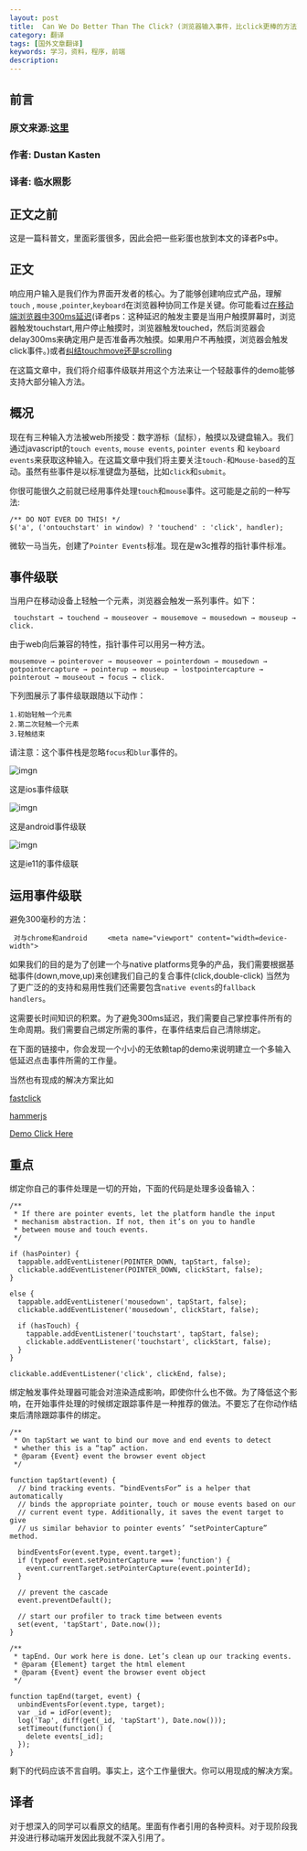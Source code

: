 ```yaml
---
layout: post
title:  Can We Do Better Than The Click? (浏览器输入事件，比click更棒的方法）
category: 翻译
tags: [国外文章翻译]
keywords: 学习，资料，程序，前端
description: 
---
```


## 前言

### 原文来源:[这里](http://www.smashingmagazine.com/2015/03/better-browser-input-events/)

### 作者:  Dustan Kasten


### 译者: 临水照影


## 正文之前

这是一篇科普文，里面彩蛋很多，因此会把一些彩蛋也放到本文的译者Ps中。

## 正文

响应用户输入是我们作为界面开发者的核心。为了能够创建响应式产品，理解`touch` , `mouse` ,`pointer`,`keyboard`在浏览器种协同工作是关键。你可能看过[在移动端浏览器中300ms延迟](http://blog.ionic.io/hybrid-apps-and-the-curse-of-the-300ms-delay/)(译者ps：这种延迟的触发主要是当用户触摸屏幕时，浏览器触发touchstart,用户停止触摸时，浏览器触发touched，然后浏览器会delay300ms来确定用户是否准备再次触摸。如果用户不再触摸，浏览器会触发click事件。)或者[纠结touchmove还是scrolling](https://docs.google.com/document/d/12k_LL_Ot9GjF8zGWP9eI_3IMbSizD72susba0frg44Y/edit#)

在这篇文章中，我们将介绍事件级联并用这个方法来让一个轻敲事件的demo能够支持大部分输入方法。

## 概况

现在有三种输入方法被web所接受：数字游标（鼠标），触摸以及键盘输入。我们通过javascript的`touch events`, `mouse events`, `pointer events` 和 `keyboard events`来获取这种输入。在这篇文章中我们将主要关注`touch-`和`Mouse-based`的互动。虽然有些事件是以标准键盘为基础，比如`click`和`submit`。

你很可能很久之前就已经用事件处理`touch`和`mouse`事件。这可能是之前的一种写法:
    
    /** DO NOT EVER DO THIS! */
    $('a', ('ontouchstart' in window) ? 'touchend' : 'click', handler);


微软一马当先，创建了`Pointer Events`标准。现在是w3c推荐的指针事件标准。

## 事件级联

当用户在移动设备上轻触一个元素，浏览器会触发一系列事件。如下：
   
     touchstart → touchend → mouseover → mousemove → mousedown → mouseup → click.

由于web向后兼容的特性，指针事件可以用另一种方法。
    
    mousemove → pointerover → mouseover → pointerdown → mousedown → gotpointercapture → pointerup → mouseup → lostpointercapture → pointerout → mouseout → focus → click.
    

下列图展示了事件级联跟随以下动作：
    
    1.初始轻触一个元素
    2.第二次轻触一个元素
    3.轻触结束

请注意：这个事件栈是忽略`focus`和`blur`事件的。

![imgn](http://7s1say.com1.z0.glb.clouddn.com//01-ios-opt-small.png)

这是ios事件级联

![imgn](http://7s1say.com1.z0.glb.clouddn.com//02-android-opt-small.png)

这是android事件级联

![imgn](http://7s1say.com1.z0.glb.clouddn.com//03-pointer-opt-small.png)

这是ie11的事件级联

## 运用事件级联

避免300毫秒的方法：
   
     对与chrome和android     <meta name="viewport" content="width=device-width">

如果我们的目的是为了创建一个与native platforms竞争的产品，我们需要根据基础事件(down,move,up)来创建我们自己的复合事件(click,double-click) 当然为了更广泛的的支持和易用性我们还需要包含`native events`的`fallback handlers`。

这需要长时间知识的积累。为了避免300ms延迟，我们需要自己掌控事件所有的生命周期。我们需要自己绑定所需的事件，在事件结束后自己清除绑定。

在下面的链接中，你会发现一个小小的无依赖tap的demo来说明建立一个多输入低延迟点击事件所需的工作量。

当然也有现成的解决方案比如

[fastclick](https://github.com/linshuizhaoying/fastclick)

[hammerjs](http://hammerjs.github.io/)

[Demo Click Here](http://jsfiddle.net/linshuizhaoying/qy9fz10o/)


## 重点

绑定你自己的事件处理是一切的开始，下面的代码是处理多设备输入：
    
    /**
     * If there are pointer events, let the platform handle the input 
     * mechanism abstraction. If not, then it’s on you to handle 
     * between mouse and touch events.
     */

    if (hasPointer) {
      tappable.addEventListener(POINTER_DOWN, tapStart, false);
      clickable.addEventListener(POINTER_DOWN, clickStart, false);
    }

    else {
      tappable.addEventListener('mousedown', tapStart, false);
      clickable.addEventListener('mousedown', clickStart, false);

      if (hasTouch) {
        tappable.addEventListener('touchstart', tapStart, false);
        clickable.addEventListener('touchstart', clickStart, false);
      }
    }

    clickable.addEventListener('click', clickEnd, false);

绑定触发事件处理器可能会对渲染造成影响，即使你什么也不做。为了降低这个影响，在开始事件处理的时候绑定跟踪事件是一种推荐的做法。不要忘了在你动作结束后清除跟踪事件的绑定。

    /**
     * On tapStart we want to bind our move and end events to detect 
     * whether this is a “tap” action.
     * @param {Event} event the browser event object
     */

    function tapStart(event) {
      // bind tracking events. “bindEventsFor” is a helper that automatically 
      // binds the appropriate pointer, touch or mouse events based on our 
      // current event type. Additionally, it saves the event target to give 
      // us similar behavior to pointer events’ “setPointerCapture” method.

      bindEventsFor(event.type, event.target);
      if (typeof event.setPointerCapture === 'function') {
        event.currentTarget.setPointerCapture(event.pointerId);
      }

      // prevent the cascade
      event.preventDefault();
  
      // start our profiler to track time between events
      set(event, 'tapStart', Date.now());
    }

    /**
     * tapEnd. Our work here is done. Let’s clean up our tracking events.
     * @param {Element} target the html element
     * @param {Event} event the browser event object
     */

    function tapEnd(target, event) {
      unbindEventsFor(event.type, target);
      var _id = idFor(event);
      log('Tap', diff(get(_id, 'tapStart'), Date.now()));
      setTimeout(function() {
        delete events[_id];
      });
    }

剩下的代码应该不言自明。事实上，这个工作量很大。你可以用现成的解决方案。

## 译者

对于想深入的同学可以看原文的结尾。里面有作者引用的各种资料。对于现阶段我并没进行移动端开发因此我就不深入引用了。




















